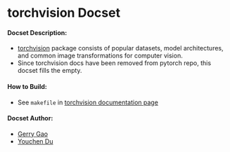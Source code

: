 torchvision Docset
=======================

#### Docset Description:
- [torchvision](https://github.com/pytorch/vision) package consists of popular datasets, model architectures, and common image transformations for computer vision. 
- Since torchvision docs have been removed from pytorch repo, this docset fills the empty.

#### How to Build:

- See `makefile` in [torchvision documentation page](https://github.com/pytorch/vision/blob/master/docs/Makefile)

#### Docset Author:

- [Gerry Gao](https://github.com/hologerry)
- [Youchen Du](https://github.com/Time1ess)